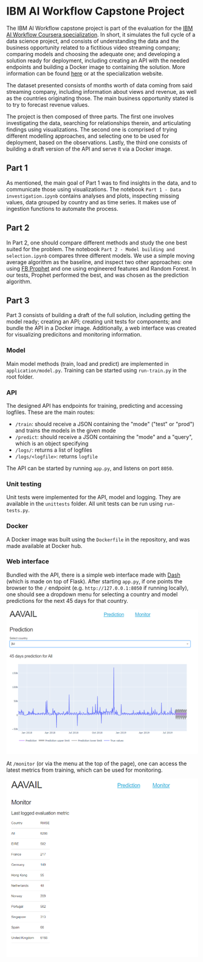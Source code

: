 # IBM AI Workflow Capstone Project

The IBM AI Workflow capstone project is part of the evaluation for the [IBM AI Workflow Coursera specialization](https://www.coursera.org/specializations/ibm-ai-workflow). 
In short, it simulates the full cycle of a data science project, and consists of understanding the data and the business opportunity related to a fictitious video streaming company; comparing models and choosing the adequate one; and developing a solution ready for deployment, including creating an API with the needed endpoints and building a Docker image to containing the solution. More information can be found [here](https://github.com/aavail/ai-workflow-capstone) or at the specialization website.

The dataset presented consists of months worth of data coming from said streaming company, including information about views and revenue, as well as the countries originating those. The main business opportunity stated is to try to forecast revenue values.

The project is then composed of three parts. 
The first one involves investigating the data, searching for relationships therein, and articulating findings using visualizations.
The second one is comprised of trying different modelling approaches, and selecting one to be used for deployment, based on the observations.
Lastly, the third one consists of building a draft version of the API and serve it via a Docker image.

## Part 1

As mentioned, the main goal of Part 1 was to find insights in the data, and to communicate those using visualizations.
The notebook ``Part 1 - Data investigation.ipynb`` contains analyses and plots, inspecting missing values, data grouped by country and as time series.
It makes use of ingestion functions to automate the process.

## Part 2

In Part 2, one should compare different methods and study the one best suited for the problem.
The notebook ``Part 2 - Model building and selection.ipynb`` compares three different models. We use a simple moving average algorithm as the baseline, and inspect two other approaches: 
one using [FB Prophet](https://facebook.github.io/prophet/) and one using engineered features and Random Forest. In our tests, Prophet performed the best, and was chosen as the prediction algorithm.

## Part 3

Part 3 consists of building a draft of the full solution, including getting the model ready; creating an API; creating unit tests for components; and bundle the API in a Docker image.
Additionally, a web interface was created for visualizing predicitons and monitoring information.

### Model

Main model methods (train, load and predict) are implemented in ``application/model.py``. Training can be started using ``run-train.py`` in the root folder.

### API

The designed API has endpoints for training, predicting and accessing logfiles. These are the main routes:

- ``/train``: should receive a JSON containing the "mode" ("test" or "prod") and trains the models in the given mode
- ``/predict``: should receive a JSON containing the "mode" and a "query", which is an object specifying 
- ``/logs/``: returns a list of logfiles
- ``/logs/<logfile>``: returns ``logfile``

The API can be started by running ``app.py``, and listens on port ``8050``.

### Unit testing

Unit tests were implemented for the API, model and logging. They are available in the ``unittests`` folder.
All unit tests can be run using ``run-tests.py``.

### Docker

A Docker image was built using the ``Dockerfile`` in the repository, and was made available at Docker hub. 

### Web interface

Bundled with the API, there is a simple web interface made with [Dash](https://plotly.com/dash/) (which is made on top of Flask).
After starting ``app.py``, if one points the browser to the `/` endpoint (e.g. ``http://127.0.0.1:8050`` if running locally), one should 
see a dropdown menu for selecting a country and model predictions for the next 45 days for that country.

<img src="./screenshots/prediction.png" style="zoom: 67%;" />

At ``/monitor`` (or via the menu at the top of the page), one can access the latest metrics from training, which can be used for monitoring. 

<img src="./screenshots/monitor.png" style="zoom:67%;" />



